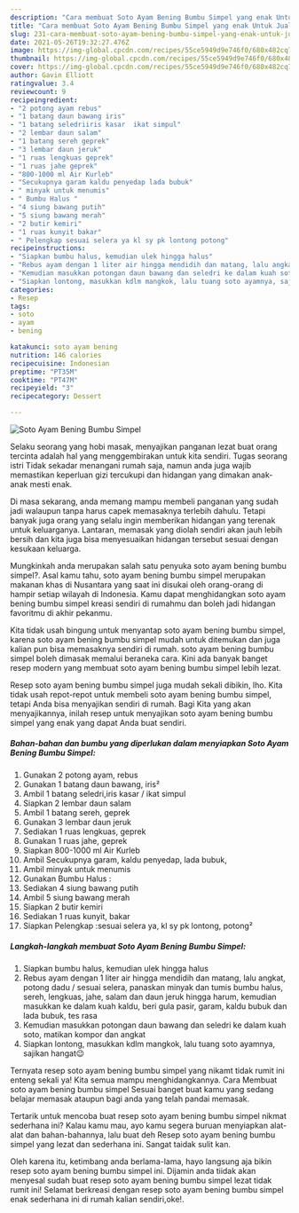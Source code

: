 ```yaml
---
description: "Cara membuat Soto Ayam Bening Bumbu Simpel yang enak Untuk Jualan"
title: "Cara membuat Soto Ayam Bening Bumbu Simpel yang enak Untuk Jualan"
slug: 231-cara-membuat-soto-ayam-bening-bumbu-simpel-yang-enak-untuk-jualan
date: 2021-05-26T19:32:27.476Z
image: https://img-global.cpcdn.com/recipes/55ce5949d9e746f0/680x482cq70/soto-ayam-bening-bumbu-simpel-foto-resep-utama.jpg
thumbnail: https://img-global.cpcdn.com/recipes/55ce5949d9e746f0/680x482cq70/soto-ayam-bening-bumbu-simpel-foto-resep-utama.jpg
cover: https://img-global.cpcdn.com/recipes/55ce5949d9e746f0/680x482cq70/soto-ayam-bening-bumbu-simpel-foto-resep-utama.jpg
author: Gavin Elliott
ratingvalue: 3.4
reviewcount: 9
recipeingredient:
- "2 potong ayam rebus"
- "1 batang daun bawang iris"
- "1 batang seledriiris kasar  ikat simpul"
- "2 lembar daun salam"
- "1 batang sereh geprek"
- "3 lembar daun jeruk"
- "1 ruas lengkuas geprek"
- "1 ruas jahe geprek"
- "800-1000 ml Air Kurleb"
- "Secukupnya garam kaldu penyedap lada bubuk"
- " minyak untuk menumis"
- " Bumbu Halus "
- "4 siung bawang putih"
- "5 siung bawang merah"
- "2 butir kemiri"
- "1 ruas kunyit bakar"
- " Pelengkap sesuai selera ya kl sy pk lontong potong"
recipeinstructions:
- "Siapkan bumbu halus, kemudian ulek hingga halus"
- "Rebus ayam dengan 1 liter air hingga mendidih dan matang, lalu angkat, potong dadu / sesuai selera, panaskan minyak dan tumis bumbu halus, sereh, lengkuas, jahe, salam dan daun jeruk hingga harum, kemudian masukkan ke dalam kuah kaldu, beri gula pasir, garam, kaldu bubuk dan lada bubuk, tes rasa"
- "Kemudian masukkan potongan daun bawang dan seledri ke dalam kuah soto, matikan kompor dan angkat"
- "Siapkan lontong, masukkan kdlm mangkok, lalu tuang soto ayamnya, sajikan hangat😉"
categories:
- Resep
tags:
- soto
- ayam
- bening

katakunci: soto ayam bening 
nutrition: 146 calories
recipecuisine: Indonesian
preptime: "PT35M"
cooktime: "PT47M"
recipeyield: "3"
recipecategory: Dessert

---
```



![Soto Ayam Bening Bumbu Simpel](https://img-global.cpcdn.com/recipes/55ce5949d9e746f0/680x482cq70/soto-ayam-bening-bumbu-simpel-foto-resep-utama.jpg)

Selaku seorang yang hobi masak, menyajikan panganan lezat buat orang tercinta adalah hal yang menggembirakan untuk kita sendiri. Tugas seorang istri Tidak sekadar menangani rumah saja, namun anda juga wajib memastikan keperluan gizi tercukupi dan hidangan yang dimakan anak-anak mesti enak.

Di masa  sekarang, anda memang mampu membeli panganan yang sudah jadi walaupun tanpa harus capek memasaknya terlebih dahulu. Tetapi banyak juga orang yang selalu ingin memberikan hidangan yang terenak untuk keluarganya. Lantaran, memasak yang diolah sendiri akan jauh lebih bersih dan kita juga bisa menyesuaikan hidangan tersebut sesuai dengan kesukaan keluarga. 



Mungkinkah anda merupakan salah satu penyuka soto ayam bening bumbu simpel?. Asal kamu tahu, soto ayam bening bumbu simpel merupakan makanan khas di Nusantara yang saat ini disukai oleh orang-orang di hampir setiap wilayah di Indonesia. Kamu dapat menghidangkan soto ayam bening bumbu simpel kreasi sendiri di rumahmu dan boleh jadi hidangan favoritmu di akhir pekanmu.

Kita tidak usah bingung untuk menyantap soto ayam bening bumbu simpel, karena soto ayam bening bumbu simpel mudah untuk ditemukan dan juga kalian pun bisa memasaknya sendiri di rumah. soto ayam bening bumbu simpel boleh dimasak memalui beraneka cara. Kini ada banyak banget resep modern yang membuat soto ayam bening bumbu simpel lebih lezat.

Resep soto ayam bening bumbu simpel juga mudah sekali dibikin, lho. Kita tidak usah repot-repot untuk membeli soto ayam bening bumbu simpel, tetapi Anda bisa menyajikan sendiri di rumah. Bagi Kita yang akan menyajikannya, inilah resep untuk menyajikan soto ayam bening bumbu simpel yang enak yang dapat Anda buat sendiri.

<!--inarticleads1-->

##### Bahan-bahan dan bumbu yang diperlukan dalam menyiapkan Soto Ayam Bening Bumbu Simpel:

1. Gunakan 2 potong ayam, rebus
1. Gunakan 1 batang daun bawang, iris²
1. Ambil 1 batang seledri,iris kasar / ikat simpul
1. Siapkan 2 lembar daun salam
1. Ambil 1 batang sereh, geprek
1. Gunakan 3 lembar daun jeruk
1. Sediakan 1 ruas lengkuas, geprek
1. Gunakan 1 ruas jahe, geprek
1. Siapkan 800-1000 ml Air Kurleb
1. Ambil Secukupnya garam, kaldu penyedap, lada bubuk,
1. Ambil  minyak untuk menumis
1. Gunakan  Bumbu Halus :
1. Sediakan 4 siung bawang putih
1. Ambil 5 siung bawang merah
1. Siapkan 2 butir kemiri
1. Sediakan 1 ruas kunyit, bakar
1. Siapkan  Pelengkap :sesuai selera ya, kl sy pk lontong, potong²




<!--inarticleads2-->

##### Langkah-langkah membuat Soto Ayam Bening Bumbu Simpel:

1. Siapkan bumbu halus, kemudian ulek hingga halus
1. Rebus ayam dengan 1 liter air hingga mendidih dan matang, lalu angkat, potong dadu / sesuai selera, panaskan minyak dan tumis bumbu halus, sereh, lengkuas, jahe, salam dan daun jeruk hingga harum, kemudian masukkan ke dalam kuah kaldu, beri gula pasir, garam, kaldu bubuk dan lada bubuk, tes rasa
1. Kemudian masukkan potongan daun bawang dan seledri ke dalam kuah soto, matikan kompor dan angkat
1. Siapkan lontong, masukkan kdlm mangkok, lalu tuang soto ayamnya, sajikan hangat😉




Ternyata resep soto ayam bening bumbu simpel yang nikamt tidak rumit ini enteng sekali ya! Kita semua mampu menghidangkannya. Cara Membuat soto ayam bening bumbu simpel Sesuai banget buat kamu yang sedang belajar memasak ataupun bagi anda yang telah pandai memasak.

Tertarik untuk mencoba buat resep soto ayam bening bumbu simpel nikmat sederhana ini? Kalau kamu mau, ayo kamu segera buruan menyiapkan alat-alat dan bahan-bahannya, lalu buat deh Resep soto ayam bening bumbu simpel yang lezat dan sederhana ini. Sangat taidak sulit kan. 

Oleh karena itu, ketimbang anda berlama-lama, hayo langsung aja bikin resep soto ayam bening bumbu simpel ini. Dijamin anda tiidak akan menyesal sudah buat resep soto ayam bening bumbu simpel lezat tidak rumit ini! Selamat berkreasi dengan resep soto ayam bening bumbu simpel enak sederhana ini di rumah kalian sendiri,oke!.

